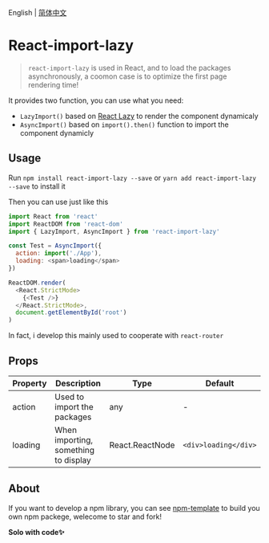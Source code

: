 English | [简体中文](./README.md)

# React-import-lazy

> `react-import-lazy` is used in React, and to load the packages asynchronously, a coomon case is to optimize the first page rendering time!

It provides two function, you can use what you need:

- `LazyImport()` based on [React Lazy](https://zh-hans.reactjs.org/docs/code-splitting.html#reactlazy) to render the component dynamicaly
- `AsyncImport()` based on `import().then()` function to import the component dynamicly


## Usage

Run `npm install react-import-lazy --save` or `yarn add react-import-lazy --save` to install it

Then you can use just like this

```javascript
import React from 'react'
import ReactDOM from 'react-dom'
import { LazyImport, AsyncImport } from 'react-import-lazy'

const Test = AsyncImport({
  action: import('./App'),
  loading: <span>loading</span>
})

ReactDOM.render(
  <React.StrictMode>
    {<Test />}
  </React.StrictMode>,
  document.getElementById('root')
)
```

In fact, i develop this mainly used to cooperate with `react-router`



## Props

| Property | Description                          | Type            | Default              |
| -------- | ------------------------------------ | --------------- | -------------------- |
| action   | Used to import the packages          | any             | -                    |
| loading  | When importing, something to display | React.ReactNode | `<div>loading</div>` |





## About

If you want to develop a npm library, you can see [npm-template](https://github.com/Y-lonelY/npm-template) to build you own npm packege, welecome to star and fork!

**Solo with code✨**